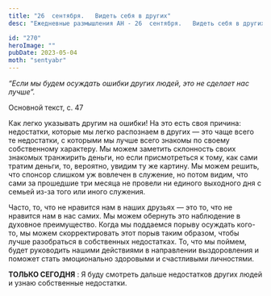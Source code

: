 ```yaml
---
title: "26  сентября.   Видеть себя в других"
desc: "Ежедневные размышления АН - 26  сентября.   Видеть себя в других"

id: "270"
heroImage: ""
pubDate: 2023-05-04
moth: "sentyabr"
---
```


_“Если мы будем осуждать ошибки других людей, это не сделает нас лучше”._

Основной текст, с. 47

Как легко указывать другим на ошибки! На это есть своя причина: недостатки,
которые мы легко распознаем в других — это чаще всего те недостатки, с
которыми мы лучше всего знакомы по своему собственному характеру. Мы можем
заметить склонность своих знакомых транжирить деньги, но если присмотреться к
тому, как сами тратим деньги, то, вероятно, увидим ту же картину. Мы можем
решить, что спонсор слишком уж вовлечен в служение, но потом видим, что сами
за прошедшие три месяца не провели ни единого выходного дня с семьей из-за
того или иного служения.

Часто, то, что не нравится нам в наших друзьях — это то, что не нравится нам в
нас самих. Мы можем обернуть это наблюдение в духовное преимущество. Когда мы
поддаемся порыву осуждать кого-то, мы можем скорректировать этот порыв таким
образом, чтобы лучше разобраться в собственных недостатках. То, что мы поймем,
будет руководить нашими действиями в направлении выздоровления и поможет стать
эмоционально здоровыми и счастливыми личностями.

**ТОЛЬКО СЕГОДНЯ** : Я буду смотреть дальше недостатков других людей и узнаю
собственные недостатки.
